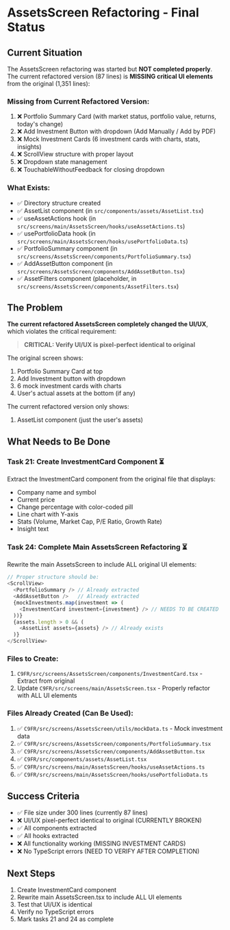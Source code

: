 # AssetsScreen Refactoring - Final Status

## Current Situation

The AssetsScreen refactoring was started but **NOT completed properly**. The current refactored version (87 lines) is **MISSING critical UI elements** from the original (1,351 lines):

### Missing from Current Refactored Version:
1. ❌ Portfolio Summary Card (with market status, portfolio value, returns, today's change)
2. ❌ Add Investment Button with dropdown (Add Manually / Add by PDF)
3. ❌ Mock Investment Cards (6 investment cards with charts, stats, insights)
4. ❌ ScrollView structure with proper layout
5. ❌ Dropdown state management
6. ❌ TouchableWithoutFeedback for closing dropdown

### What Exists:
- ✅ Directory structure created
- ✅ AssetList component (in `src/components/assets/AssetList.tsx`)
- ✅ useAssetActions hook (in `src/screens/main/AssetsScreen/hooks/useAssetActions.ts`)
- ✅ usePortfolioData hook (in `src/screens/main/AssetsScreen/hooks/usePortfolioData.ts`)
- ✅ PortfolioSummary component (in `src/screens/AssetsScreen/components/PortfolioSummary.tsx`)
- ✅ AddAssetButton component (in `src/screens/AssetsScreen/components/AddAssetButton.tsx`)
- ✅ AssetFilters component (placeholder, in `src/screens/AssetsScreen/components/AssetFilters.tsx`)

## The Problem

**The current refactored AssetsScreen completely changed the UI/UX**, which violates the critical requirement:

> **CRITICAL: Verify UI/UX is pixel-perfect identical to original**

The original screen shows:
1. Portfolio Summary Card at top
2. Add Investment button with dropdown
3. 6 mock investment cards with charts
4. User's actual assets at the bottom (if any)

The current refactored version only shows:
1. AssetList component (just the user's assets)

## What Needs to Be Done

### Task 21: Create InvestmentCard Component ⏳
Extract the InvestmentCard component from the original file that displays:
- Company name and symbol
- Current price
- Change percentage with color-coded pill
- Line chart with Y-axis
- Stats (Volume, Market Cap, P/E Ratio, Growth Rate)
- Insight text

### Task 24: Complete Main AssetsScreen Refactoring ⏳
Rewrite the main AssetsScreen to include ALL original UI elements:

```typescript
// Proper structure should be:
<ScrollView>
  <PortfolioSummary /> // Already extracted
  <AddAssetButton />   // Already extracted
  {mockInvestments.map(investment => (
    <InvestmentCard investment={investment} /> // NEEDS TO BE CREATED
  ))}
  {assets.length > 0 && (
    <AssetList assets={assets} /> // Already exists
  )}
</ScrollView>
```

### Files to Create:
1. `C9FR/src/screens/AssetsScreen/components/InvestmentCard.tsx` - Extract from original
2. Update `C9FR/src/screens/main/AssetsScreen.tsx` - Properly refactor with ALL UI elements

### Files Already Created (Can Be Used):
1. ✅ `C9FR/src/screens/AssetsScreen/utils/mockData.ts` - Mock investment data
2. ✅ `C9FR/src/screens/AssetsScreen/components/PortfolioSummary.tsx`
3. ✅ `C9FR/src/screens/AssetsScreen/components/AddAssetButton.tsx`
4. ✅ `C9FR/src/components/assets/AssetList.tsx`
5. ✅ `C9FR/src/screens/main/AssetsScreen/hooks/useAssetActions.ts`
6. ✅ `C9FR/src/screens/main/AssetsScreen/hooks/usePortfolioData.ts`

## Success Criteria

- ✅ File size under 300 lines (currently 87 lines)
- ❌ UI/UX pixel-perfect identical to original (CURRENTLY BROKEN)
- ✅ All components extracted
- ✅ All hooks extracted
- ❌ All functionality working (MISSING INVESTMENT CARDS)
- ❌ No TypeScript errors (NEED TO VERIFY AFTER COMPLETION)

## Next Steps

1. Create InvestmentCard component
2. Rewrite main AssetsScreen.tsx to include ALL UI elements
3. Test that UI/UX is identical
4. Verify no TypeScript errors
5. Mark tasks 21 and 24 as complete
